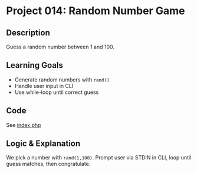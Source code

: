 # Project 014: Random Number Game

## Description
Guess a random number between 1 and 100.

## Learning Goals
- Generate random numbers with `rand()`
- Handle user input in CLI
- Use while-loop until correct guess

## Code
See [index.php](index.php)

## Logic & Explanation
We pick a number with `rand(1,100)`. Prompt user via STDIN in CLI, loop until guess matches, then congratulate.
